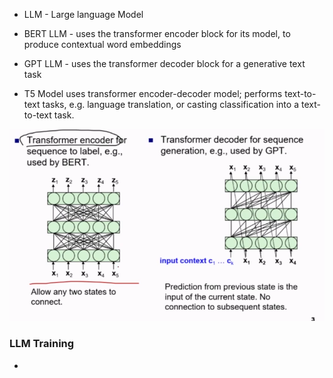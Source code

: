 - LLM - Large language Model

- BERT LLM - uses the transformer encoder block for its model, to produce contextual word embeddings
- GPT LLM - uses the transformer decoder block for a generative text task
- T5 Model uses transformer encoder-decoder model; performs text-to-text tasks, e.g. language translation, or casting classification into a text-to-text task.

![](misc/Pasted%20image%2020231219160053.png)

### LLM Training

- 

